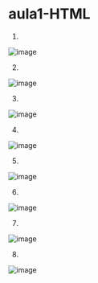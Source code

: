 # aula1-HTML

1.  
![image](https://github.com/user-attachments/assets/6c58faff-a39b-4705-ac5b-58d49ad56264)

2.  
![image](https://github.com/user-attachments/assets/7e958d21-6087-4415-8b0f-19a6e591f579)

3.  
![image](https://github.com/user-attachments/assets/d74c726b-470e-4a05-95d5-3bdbff32dacf)

4.  
![image](https://github.com/user-attachments/assets/e49e6db5-95d0-4943-a6d3-433574041f56)

5.  
![image](https://github.com/user-attachments/assets/0c1585bd-e80d-44d3-8603-0730e9704e8c)

6.  
![image](https://github.com/user-attachments/assets/76731871-0567-4403-b4e5-bc928d73a253)

7.  
![image](https://github.com/user-attachments/assets/62079ade-4fa5-4f78-b147-d5d698cae612)

8.  
![image](https://github.com/user-attachments/assets/c46e3e26-740c-4038-bb9e-4d8b0543b7a1)
